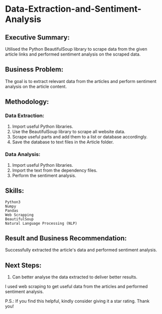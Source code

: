 # Data-Extraction-and-Sentiment-Analysis

## Executive Summary: 

Utilised the Python BeautifulSoup library to scrape data from the given article links and performed sentiment analysis on the scraped data.

## Business Problem:

The goal is to extract relevant data from the articles and perform sentiment analysis on the article content.

## Methodology:

### Data Extraction:

1. Import useful Python libraries.
2. Use the BeautifulSoup library to scrape all website data.
3. Scrape useful parts and add them to a list or database accordingly.
4. Save the database to text files in the Article folder.

### Data Analysis:

1. Import useful Python libraries.
2. Import the text from the dependency files.
3. Perform the sentiment analysis.

## Skills:
    Python3
    Numpy
    Pandas
    Web Scrapping
    BeautifulSoup
    Natural Language Processing (NLP)

## Result and Business Recommendation:

Successfully extracted the article's data and performed sentiment analysis.

## Next Steps:

1. Can better analyse the data extracted to deliver better results.


I used web scraping to get useful data from the articles and performed sentiment analysis.


P.S.: If you find this helpful, kindly consider giving it a star rating. Thank you!

